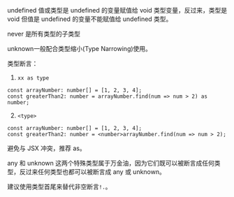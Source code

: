 undefined 值或类型是 undefined 的变量赋值给 void 类型变量，反过来，类型是 void 但值是 undefined 的变量不能赋值给 undefined 类型。

never 是所有类型的子类型

unknown一般配合类型缩小(Type Narrowing)使用。

类型断言：

1. `xx as type`

```
const arrayNumber: number[] = [1, 2, 3, 4];
const greaterThan2: number = arrayNumber.find(num => num > 2) as number;
```

2. `<type>`

```
const arrayNumber: number[] = [1, 2, 3, 4];
const greaterThan2: number = <number>arrayNumber.find(num => num > 2);
```

避免与 JSX 冲突，推荐 as。

any 和 unknown 这两个特殊类型属于万金油，因为它们既可以被断言成任何类型，反过来任何类型也都可以被断言成 any 或 unknown。

建议使用类型首尾来替代非空断言`!.`。